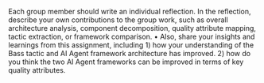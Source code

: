 Each group member should write an individual reflection. In the reflection, describe
your own contributions to the group work, such as overall architecture analysis, component decomposition, quality attribute mapping, tactic extraction, or
framework comparison.
• Also, share your insights and learnings from this assignment, including 1) how your
understanding of the Bass tactic and AI Agent framework architecture has
improved. 2) how do you think the two AI Agent frameworks can be improved in
terms of key quality attributes.